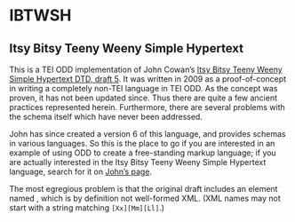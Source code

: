 # IBTWSH
## Itsy Bitsy Teeny Weeny Simple Hypertext

This is a TEI ODD implementation of John Cowan’s [Itsy Bitsy Teeny Weeny Simple Hypertext DTD, draft 5](http://vrici.lojban.org/~cowan/XML/ibtwsh.dtd). It was written in 2009 as a proof-of-concept in writing a completely non-TEI language in TEI ODD. As the concept was proven, it has not been updated since. Thus there are quite a few ancient practices represented herein. Furthermore, there are several problems with the schema itself which have never been addressed.

John has since created a version 6 of this language, and provides schemas in various languages. So this is the place to go if you are interested in an example of using ODD to create a free-standing markup language; if you are actually interested in the Itsy Bitsy Teeny Weeny Simple Hypertext language, search for it on [John’s page](http://vrici.lojban.org/~cowan/).

The most egregious problem is that the original draft includes an element named <XML>, which is by definition not well-formed XML. (XML names may not start with a string matching `[Xx][Mm][Ll]`.)
